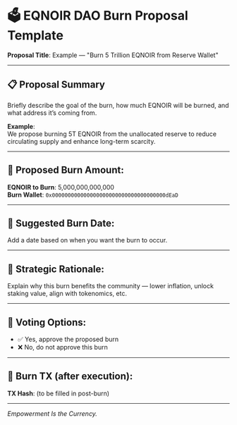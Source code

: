 # 🗳️ EQNOIR DAO Burn Proposal Template

**Proposal Title**: Example — "Burn 5 Trillion EQNOIR from Reserve Wallet"

---

## 📋 Proposal Summary
Briefly describe the goal of the burn, how much EQNOIR will be burned, and what address it’s coming from.

**Example**:  
We propose burning 5T EQNOIR from the unallocated reserve to reduce circulating supply and enhance long-term scarcity.

---

## 🔢 Proposed Burn Amount:
**EQNOIR to Burn**: 5,000,000,000,000  
**Burn Wallet**: `0x000000000000000000000000000000000000dEaD`

---

## 📅 Suggested Burn Date:
Add a date based on when you want the burn to occur.

---

## 🧠 Strategic Rationale:
Explain why this burn benefits the community — lower inflation, unlock staking value, align with tokenomics, etc.

---

## 📜 Voting Options:
- ✅ Yes, approve the proposed burn
- ❌ No, do not approve this burn

---

## 🧾 Burn TX (after execution):
**TX Hash**: (to be filled in post-burn)

---

*Empowerment Is the Currency.*
